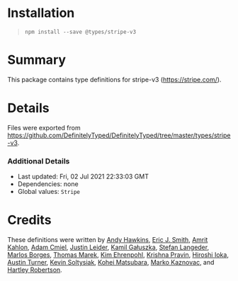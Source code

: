 # Installation
> `npm install --save @types/stripe-v3`

# Summary
This package contains type definitions for stripe-v3 (https://stripe.com/).

# Details
Files were exported from https://github.com/DefinitelyTyped/DefinitelyTyped/tree/master/types/stripe-v3.

### Additional Details
 * Last updated: Fri, 02 Jul 2021 22:33:03 GMT
 * Dependencies: none
 * Global values: `Stripe`

# Credits
These definitions were written by [Andy Hawkins](https://github.com/a904guy/,http://a904guy.com), [Eric J. Smith](https://github.com/ejsmith), [Amrit Kahlon](https://github.com/amritk), [Adam Cmiel](https://github.com/adamcmiel), [Justin Leider](https://github.com/jleider), [Kamil Gałuszka](https://github.com/galuszkak), [Stefan Langeder](https://github.com/slangeder), [Marlos Borges](https://github.com/marlosin), [Thomas Marek](https://github.com/ttmarek), [Kim Ehrenpohl](https://github.com/kimehrenpohl), [Krishna Pravin](https://github.com/KrishnaPravin), [Hiroshi Ioka](https://github.com/hirochachacha), [Austin Turner](https://github.com/paustint), [Kevin Soltysiak](https://github.com/ksol), [Kohei Matsubara](https://github.com/matsuby), [Marko Kaznovac](https://github.com/kaznovac), and [Hartley Robertson](https://github.com/hartleyrobertson).
